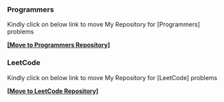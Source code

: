 ### Programmers 

Kindly click on below link to move My Repository for [Programmers] problems

[**[Move to Programmers Repository]**](https://github.com/HyunsooZo/Programmers.git)


### LeetCode

Kindly click on below link to move My Repository for [LeetCode] problems

[**[Move to LeetCode Repository]**](https://github.com/HyunsooZo/LeetCode.git)
